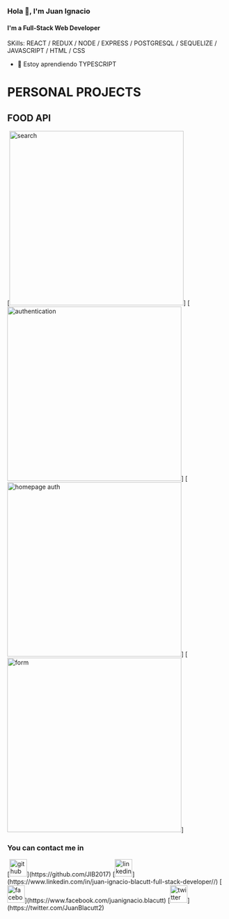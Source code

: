 
### Hola 👋, I'm Juan Ignacio
#### I'm a Full-Stack Web Developer

SKills: REACT / REDUX / NODE / EXPRESS / POSTGRESQL / SEQUELIZE / JAVASCRIPT / HTML / CSS

- 🌱 Estoy aprendiendo TYPESCRIPT 



<h1> PERSONAL PROJECTS </h1>
<h2> FOOD API</h2>


[<img src='https://scontent.faep8-2.fna.fbcdn.net/v/t39.30808-6/274873465_2526767200790726_4585472485530310432_n.jpg?_nc_cat=109&ccb=1-5&_nc_sid=730e14&_nc_ohc=tIVanwjUW4QAX_C3PEK&tn=yGg2BbImaRCRorcp&_nc_ht=scontent.faep8-2.fna&oh=00_AT8L5G6SvyGTIcMLFOnhg2Ewc7VqFSVgp3kTvfkAw6T_oQ&oe=622260E4' alt='search' width='400' height='400'>]
[<img src='https://scontent.faep8-2.fna.fbcdn.net/v/t39.30808-6/274156832_2526766660790780_8910547945095875812_n.jpg?_nc_cat=102&ccb=1-5&_nc_sid=730e14&_nc_ohc=sViz_zkHnU8AX9C_b35&_nc_ht=scontent.faep8-2.fna&oh=00_AT9fofj2hNkOkeePhaWwbeRm8jKbohCWOddtRgw3qgJryQ&oe=6222F61F' alt='authentication' width='400' height='400'>]
[<img src='https://scontent.faep8-2.fna.fbcdn.net/v/t39.30808-6/274923797_2526767070790739_7097874055269911287_n.jpg?_nc_cat=104&ccb=1-5&_nc_sid=730e14&_nc_ohc=UeSW9Y557IIAX-7KDGl&_nc_ht=scontent.faep8-2.fna&oh=00_AT9nRvMw0n9e_obgvFMvDekgXR2QTPNKNJlZSguvfmXz0g&oe=62230FA1' alt='homepage auth' width='400' height='400'>]
[<img src='https://scontent.faep8-1.fna.fbcdn.net/v/t39.30808-6/273685734_2526766887457424_2168873213445956580_n.jpg?_nc_cat=110&ccb=1-5&_nc_sid=730e14&_nc_ohc=-fBeYXL0ufMAX9KGc26&_nc_ht=scontent.faep8-1.fna&oh=00_AT8PHhFq63TH5Zdi3Xq_mBu4B8CLmacE94I_XTKBytKaIg&oe=62233262' alt='form' width='400' height='400'>]




<h3> You can contact me in</h3>
[<img src='https://cdn.jsdelivr.net/npm/simple-icons@3.0.1/icons/github.svg' alt='github' height='40'>](https://github.com/JIB2017)  [<img src='https://cdn.jsdelivr.net/npm/simple-icons@3.0.1/icons/linkedin.svg' alt='linkedin' height='40'>](https://www.linkedin.com/in/juan-ignacio-blacutt-full-stack-developer//)  [<img src='https://cdn.jsdelivr.net/npm/simple-icons@3.0.1/icons/facebook.svg' alt='facebook' height='40'>](https://www.facebook.com/juanignacio.blacutt)  [<img src='https://cdn.jsdelivr.net/npm/simple-icons@3.0.1/icons/twitter.svg' alt='twitter' height='40'>](https://twitter.com/JuanBlacutt2)  
